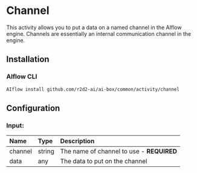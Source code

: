<!-- 
title: Channel
weight: 4603
-->

# Channel
This activity allows you to put a data on a named channel in the AIflow engine.  Channels are
essentially an internal communication channel in the engine.


## Installation

### AIflow CLI
```bash
AIflow install github.com/r2d2-ai/ai-box/common/activity/channel
```

## Configuration

### Input:
| Name    | Type   | Description
|:---     | :---   | :---    
| channel | string | The name of channel to use - **REQUIRED**
| data    | any    | The data to put on the channel

